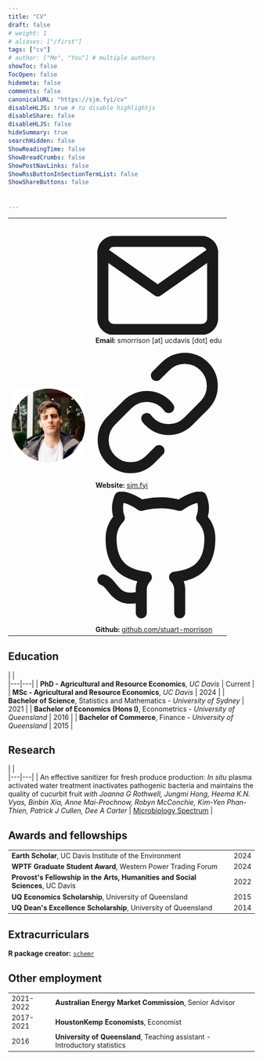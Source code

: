 ```yaml
---
title: "CV"
draft: false
# weight: 1
# aliases: ["/first"]
tags: ["cv"]
# author: ["Me", "You"] # multiple authors
showToc: false
TocOpen: false
hidemeta: false
comments: false
canonicalURL: "https://sjm.fyi/cv"
disableHLJS: true # to disable highlightjs
disableShare: false
disableHLJS: false
hideSummary: true
searchHidden: false
ShowReadingTime: false
ShowBreadCrumbs: false
ShowPostNavLinks: false
ShowRssButtonInSectionTermList: false
ShowShareButtons: false


---
```



<table>
    <tbody>
        <tr >
            <td rowspan=3><img src="/images/pfp_small.png">  </td>
            <td rowspan=1>
            <div class="social-icons">
                <svg xmlns="http://www.w3.org/2000/svg" viewBox="0 0 24 21" fill="none" stroke="currentcolor" stroke-width="2" stroke-linecap="round" stroke-linejoin="round"><path d="M4 4h16c1.1.0 2 .9 2 2v12c0 1.1-.9 2-2 2H4c-1.1.0-2-.9-2-2V6c0-1.1.9-2 2-2z"></path><polyline points="22,6 12,13 2,6"></polyline></svg>
            <b> &nbsp Email:</b> smorrison [at] ucdavis [dot] edu</td> </div>
        <tr>
            <td rowspan=1>
            <div class="social-icons">
                <svg xmlns="http://www.w3.org/2000/svg" viewBox="0 0 24 24" fill="none" stroke="currentcolor" stroke-width="2" stroke-linecap="round" stroke-linejoin="round"><path d="M10 13a5 5 0 007.54.54l3-3a5 5 0 00-7.07-7.07l-1.72 1.71"></path><path d="M14 11a5 5 0 00-7.54-.54l-3 3a5 5 0 007.07 7.07l1.71-1.71"></path></svg>
            <b> &nbsp Website:</b> <a href="https://sjm.fyi" target="_blank" rel="noopener noreferrer me" title="website">sjm.fyi</a> </td> </div>
        </tr>
        <tr>
            <td rowspan=1>
            <div class="social-icons">
                <svg xmlns="http://www.w3.org/2000/svg" viewBox="0 0 24 24" fill="none" stroke="currentcolor" stroke-width="2" stroke-linecap="round" stroke-linejoin="round"><path d="M9 19c-5 1.5-5-2.5-7-3m14 6v-3.87a3.37 3.37.0 00-.94-2.61c3.14-.35 6.44-1.54 6.44-7A5.44 5.44.0 0020 4.77 5.07 5.07.0 0019.91 1S18.73.65 16 2.48a13.38 13.38.0 00-7 0C6.27.65 5.09 1 5.09 1A5.07 5.07.0 005 4.77 5.44 5.44.0 003.5 8.55c0 5.42 3.3 6.61 6.44 7A3.37 3.37.0 009 18.13V22"></path></svg>
            <b>  &nbsp  Github:</b> <a href="https://github.com/stuart-morrison" target="_blank" rel="noopener noreferrer me" title="github">github.com/stuart-morrison</a> </td></div> 
        </tr>
    </tbody>
</table>



## Education

| |  
|---|---|
| **PhD - Agricultural and Resource Economics**, *UC Davis* | Current |
| **MSc - Agricultural and Resource Economics**, *UC Davis* | 2024 |
| **Bachelor of Science**, Statistics and Mathematics - *University of Sydney* | 2021 |
 | **Bachelor of Economics (Hons I)**, Econometrics - *University of Queensland* | 2016 |
|  **Bachelor of Commerce**, Finance - *University of Queensland* | 2015 |  



## Research

| |  
|---|---|
| An effective sanitizer for fresh produce production: _In situ_ plasma activated water treatment inactivates pathogenic bacteria and maintains the quality of cucurbit fruit _with  Joanna G Rothwell, Jungmi Hong, Heema K.N. Vyas, Binbin Xia,  Anne Mai-Prochnow, Robyn McConchie, Kim-Yen Phan-Thien, Patrick J Cullen,  Dee A Carter_  | [Microbiology Spectrum](https://journals.asm.org/doi/10.1128/spectrum.00034-23) |



## Awards and fellowships
| | |
|---|---|
| **Earth Scholar**, UC Davis Institute of the Environment | 2024 |
| **WPTF Graduate Student Award**, Western Power Trading Forum | 2024 |
| **Provost's Fellowship in the Arts, Humanities and Social Sciences**, UC Davis | 2022 |
| **UQ Economics Scholarship**, University of Queensland  | 2015 |
| **UQ Dean's Excellence Scholarship**, University of Queensland | 2014 |



## Extracurriculars
**R package creator:** [`schemr`](https://CRAN.R-project.org/package=schemr)  

## Other employment

| | |
|---|---|
| 2021-2022 | **Australian Energy Market Commission**, Senior Advisor |
| 2017-2021 | **HoustonKemp Economists**, Economist | 
| 2016 | **University of Queensland**, Teaching assistant - Introductory statistics |  
